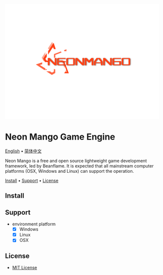 ![Neon Mango Logo](Neon/NeonLogo.svg)

# Neon Mango Game Engine    
[English](README_en-US.md) • [简体中文](README_zh-CN.md)

Neon Mango is a free and open source lightweight game development framework, led by Beanflame.
It is expected that all mainstream computer platforms (OSX, Windows and Linux) can support the operation.

[Install](#Install) • [Support](#Support) • [License](#License)

## Install

## Support
- environment platform
    - [x] Windows 
    - [x] Linux
    - [x] OSX

## License
* [MIT License](./LICENSE)

